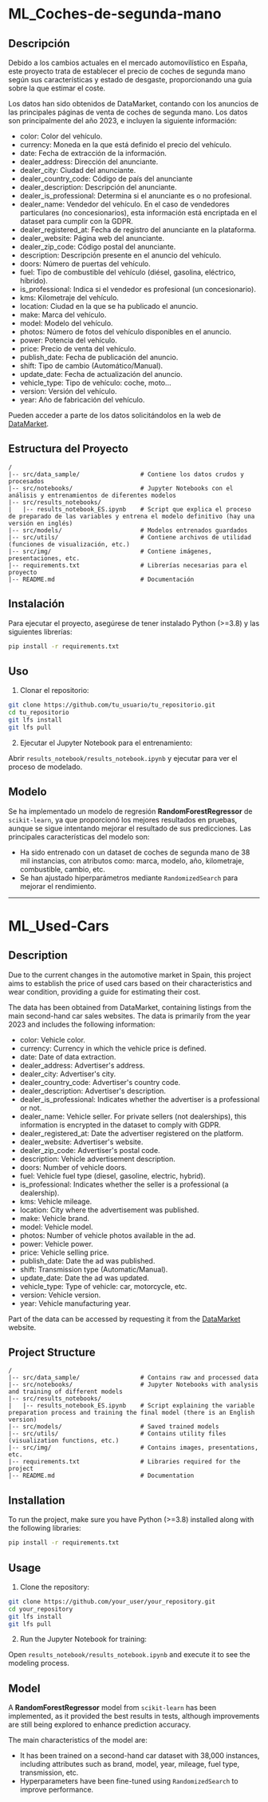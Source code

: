 # ML_Coches-de-segunda-mano

## Descripción
Debido a los cambios actuales en el mercado automovilístico en España, este proyecto trata de establecer el precio de coches de segunda mano según sus características y estado de desgaste, proporcionando una guía sobre la que estimar el coste.

Los datos han sido obtenidos de DataMarket, contando con los anuncios de las principales páginas de venta de coches de segunda mano. Los datos son principalmente del año 2023, e incluyen la siguiente información:
- color: Color del vehículo.
- currency: Moneda en la que está definido el precio del vehículo.
- date: Fecha de extracción de la información.
- dealer_address: Dirección del anunciante.
- dealer_city: Ciudad del anunciante.
- dealer_country_code: Código de país del anunciante
- dealer_description: Descripción del anunciante.
- dealer_is_professional: Determina si el anunciante es o no profesional.
- dealer_name: Vendedor del vehículo. En el caso de vendedores particulares (no concesionarios), esta información está encriptada en el dataset para cumplir con la GDPR.
- dealer_registered_at: Fecha de registro del anunciante en la plataforma.
- dealer_website: Página web del anunciante.
- dealer_zip_code: Código postal del anunciante.
- description: Descripción presente en el anuncio del vehículo.
- doors: Número de puertas del vehículo.
- fuel: Tipo de combustible del vehículo (diésel, gasolina, eléctrico, híbrido).
- is_professional: Indica si el vendedor es profesional (un concesionario).
- kms: Kilometraje del vehículo.
- location: Ciudad en la que se ha publicado el anuncio.
- make: Marca del vehículo.
- model: Modelo del vehículo.
- photos: Número de fotos del vehículo disponibles en el anuncio.
- power: Potencia del vehículo.
- price: Precio de venta del vehículo.
- publish_date: Fecha de publicación del anuncio.
- shift: Tipo de cambio (Automático/Manual).
- update_date: Fecha de actualización del anuncio.
- vehicle_type: Tipo de vehículo: coche, moto...
- version: Versión del vehículo.
- year: Año de fabricación del vehículo.

Pueden acceder a parte de los datos solicitándolos en la web de [DataMarket](https://datamarket.es).

## Estructura del Proyecto
```
/
|-- src/data_sample/                 # Contiene los datos crudos y procesados
|-- src/notebooks/                   # Jupyter Notebooks con el análisis y entrenamientos de diferentes modelos
|-- src/results_notebooks/        
|   |-- results_notebook_ES.ipynb    # Script que explica el proceso de preparado de las variables y entrena el modelo definitivo (hay una versión en inglés)
|-- src/models/                      # Modelos entrenados guardados
|-- src/utils/                       # Contiene archivos de utilidad (funciones de visualización, etc.)
|-- src/img/                         # Contiene imágenes, presentaciones, etc.
|-- requirements.txt                 # Librerías necesarias para el proyecto
|-- README.md                        # Documentación
```

## Instalación
Para ejecutar el proyecto, asegúrese de tener instalado Python (>=3.8) y las siguientes librerías:

```bash
pip install -r requirements.txt
```

## Uso
1. Clonar el repositorio:

```bash
git clone https://github.com/tu_usuario/tu_repositorio.git
cd tu_repositorio
git lfs install
git lfs pull
```

2. Ejecutar el Jupyter Notebook para el entrenamiento:

Abrir `results_notebook/results_notebook.ipynb` y ejecutar para ver el proceso de modelado.


## Modelo
Se ha implementado un modelo de regresión **RandomForestRegressor** de `scikit-learn`, ya que proporcionó los mejores resultados en pruebas, aunque se sigue intentando mejorar el resultado de sus predicciones.
Las principales características del modelo son:
- Ha sido entrenado con un dataset de coches de segunda mano de 38 mil instancias, con atributos como: marca, modelo, año, kilometraje, combustible, cambio, etc.
- Se han ajustado hiperparámetros mediante `RandomizedSearch` para mejorar el rendimiento.

________________________________________________________________________________________________________________________________________________________________________________________________________________________

# ML_Used-Cars

## Description
Due to the current changes in the automotive market in Spain, this project aims to establish the price of used cars based on their characteristics and wear condition, providing a guide for estimating their cost.

The data has been obtained from DataMarket, containing listings from the main second-hand car sales websites. The data is primarily from the year 2023 and includes the following information:
- color: Vehicle color.
- currency: Currency in which the vehicle price is defined.
- date: Date of data extraction.
- dealer_address: Advertiser's address.
- dealer_city: Advertiser's city.
- dealer_country_code: Advertiser's country code.
- dealer_description: Advertiser's description.
- dealer_is_professional: Indicates whether the advertiser is a professional or not.
- dealer_name: Vehicle seller. For private sellers (not dealerships), this information is encrypted in the dataset to comply with GDPR.
- dealer_registered_at: Date the advertiser registered on the platform.
- dealer_website: Advertiser's website.
- dealer_zip_code: Advertiser's postal code.
- description: Vehicle advertisement description.
- doors: Number of vehicle doors.
- fuel: Vehicle fuel type (diesel, gasoline, electric, hybrid).
- is_professional: Indicates whether the seller is a professional (a dealership).
- kms: Vehicle mileage.
- location: City where the advertisement was published.
- make: Vehicle brand.
- model: Vehicle model.
- photos: Number of vehicle photos available in the ad.
- power: Vehicle power.
- price: Vehicle selling price.
- publish_date: Date the ad was published.
- shift: Transmission type (Automatic/Manual).
- update_date: Date the ad was updated.
- vehicle_type: Type of vehicle: car, motorcycle, etc.
- version: Vehicle version.
- year: Vehicle manufacturing year.

Part of the data can be accessed by requesting it from the [DataMarket](https://datamarket.es) website.

## Project Structure
```
/
|-- src/data_sample/                 # Contains raw and processed data
|-- src/notebooks/                   # Jupyter Notebooks with analysis and training of different models
|-- src/results_notebooks/        
|   |-- results_notebook_ES.ipynb    # Script explaining the variable preparation process and training the final model (there is an English version)
|-- src/models/                      # Saved trained models
|-- src/utils/                       # Contains utility files (visualization functions, etc.)
|-- src/img/                         # Contains images, presentations, etc.
|-- requirements.txt                 # Libraries required for the project
|-- README.md                        # Documentation
```

## Installation
To run the project, make sure you have Python (>=3.8) installed along with the following libraries:

```bash
pip install -r requirements.txt
```

## Usage
1. Clone the repository:

```bash
git clone https://github.com/your_user/your_repository.git
cd your_repository
git lfs install
git lfs pull
```

2. Run the Jupyter Notebook for training:

Open `results_notebook/results_notebook.ipynb` and execute it to see the modeling process.

## Model
A **RandomForestRegressor** model from `scikit-learn` has been implemented, as it provided the best results in tests, although improvements are still being explored to enhance prediction accuracy.

The main characteristics of the model are:
- It has been trained on a second-hand car dataset with 38,000 instances, including attributes such as brand, model, year, mileage, fuel type, transmission, etc.
- Hyperparameters have been fine-tuned using `RandomizedSearch` to improve performance.

